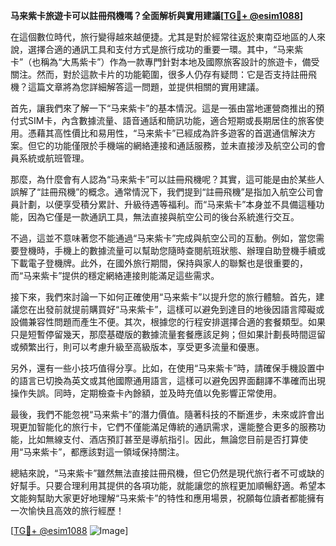 **马来紫卡旅遊卡可以註冊飛機嗎？全面解析與實用建議[[TG💪+ @esim1088](https://t.me/s/esim1088)]**

在這個數位時代，旅行變得越來越便捷。尤其是對於經常往返於東南亞地區的人來說，選擇合適的通訊工具和支付方式是旅行成功的重要一環。其中，“马来紫卡”（也稱為“大馬紫卡”）作為一款專門針對本地及國際旅客設計的旅遊卡，備受關注。然而，對於這款卡片的功能範圍，很多人仍存有疑問：它是否支持註冊飛機？這篇文章將為您詳細解答這一問題，並提供相關的實用建議。

首先，讓我們來了解一下“马来紫卡”的基本情況。這是一張由當地運營商推出的預付式SIM卡，內含數據流量、語音通話和簡訊功能，適合短期或長期居住的旅客使用。憑藉其高性價比和易用性，“马来紫卡”已經成為許多遊客的首選通信解決方案。但它的功能僅限於手機端的網絡連接和通話服務，並未直接涉及航空公司的會員系統或航班管理。

那麼，為什麼會有人認為“马来紫卡”可以註冊飛機呢？其實，這可能是由於某些人誤解了“註冊飛機”的概念。通常情況下，我們提到“註冊飛機”是指加入航空公司會員計劃，以便享受積分累計、升級待遇等福利。而“马来紫卡”本身並不具備這種功能，因為它僅是一款通訊工具，無法直接與航空公司的後台系統進行交互。

不過，這並不意味著您不能通過“马来紫卡”完成與航空公司的互動。例如，當您需要登機時，手機上的數據流量可以幫助您隨時查閱航班狀態、辦理自助登機手續或下載電子登機牌。此外，在國外旅行期間，保持與家人的聯繫也是很重要的，而“马来紫卡”提供的穩定網絡連接則能滿足這些需求。

接下來，我們來討論一下如何正確使用“马来紫卡”以提升您的旅行體驗。首先，建議您在出發前就提前購買好“马来紫卡”，這樣可以避免到達目的地後因語言障礙或設備兼容性問題而產生不便。其次，根據您的行程安排選擇合適的套餐類型。如果只是短暫停留幾天，那麼基礎版的數據流量套餐應該足夠；但如果計劃長時間逗留或頻繁出行，則可以考慮升級至高級版本，享受更多流量和優惠。

另外，還有一些小技巧值得分享。比如，在使用“马来紫卡”時，請確保手機設置中的語言已切換為英文或其他國際通用語言，這樣可以避免因界面翻譯不準確而出現操作失誤。同時，定期檢查卡內餘額，並及時充值以免影響正常使用。

最後，我們不能忽視“马来紫卡”的潛力價值。隨著科技的不斷進步，未來或許會出現更加智能化的旅行卡，它們不僅能滿足傳統的通訊需求，還能整合更多的服務功能，比如無線支付、酒店預訂甚至是導航指引。因此，無論您目前是否打算使用“马来紫卡”，都應該對這一領域保持關注。

總結來說，“马来紫卡”雖然無法直接註冊飛機，但它仍然是現代旅行者不可或缺的好幫手。只要合理利用其提供的各項功能，就能讓您的旅程更加順暢舒適。希望本文能夠幫助大家更好地理解“马来紫卡”的特性和應用場景，祝願每位讀者都能擁有一次愉快且高效的旅行經歷！

[[TG💪+ @esim1088](https://t.me/s/esim1088) ![Image](https://i.postimg.cc/4NQfJmqS/Snipaste-2025-05-13-00-14-12.png)]
